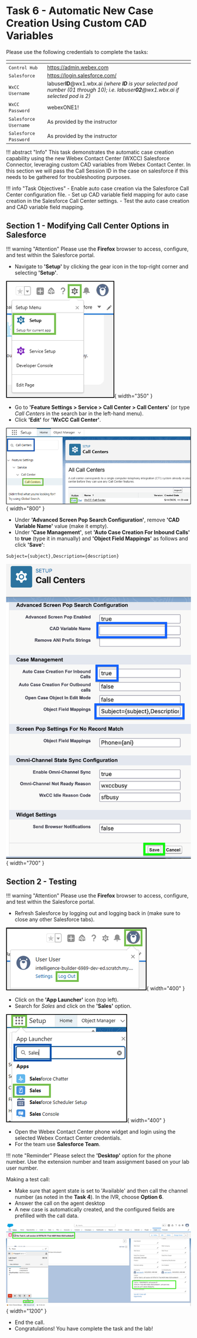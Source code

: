 # Task 6 - Automatic New Case Creation Using Custom CAD Variables


Please use the following credentials to complete the tasks:

| <!-- -->                  | <!-- -->         |
| ------------------------- | ---------------- |
| `Control Hub`             | <a href="https://admin.webex.com" target="_blank">https://admin.webex.com</a> |
| `Salesforce`   | <a href="https://login.salesforce.com" target="_blank">https://login.salesforce.com/</a> |
| `WxCC Username`       | labuser**ID**@wx1.wbx.ai     _(where **ID** is your selected pod number (01 through 10); i.e. labuser**02**@wx1.wbx.ai if selected pod is 2)_       |
| `WxCC Password`       | webexONE1!         |
| `Salesforce Username`       | As provided by the instructor       |
| `Salesforce Password`       | As provided by the instructor       |


!!! abstract "Info"
	This task demonstrates the automatic case creation capability using the new Webex Contact Center (WXCC) Salesforce Connector, leveraging custom CAD variables from Webex Contact Center.
    In this section we will pass the Call Session ID in the case on salesforce if this needs to be gathered for troubleshooting purposes. 

!!! info "Task Objectives"
	- Enable auto case creation via the Salesforce Call Center configuration file.
	- Set up CAD variable field mapping for auto case creation in the Salesforce Call Center settings.
 	- Test the auto case creation and CAD variable field mapping.

## **Section 1 - Modifying Call Center Options in Salesforce**

!!! warning "Attention"
	Please use the **Firefox** browser to access, configure, and test within the Salesforce portal.

- Navigate to **'Setup'** by clicking the gear icon in the top-right corner and selecting **'Setup'**.

![Nav](./assets/t2s1p1.png){ width="350" }

- Go to **'Feature Settings > Service > Call Center > Call Centers'** (or type _Call Centers_ in the search bar in the left-hand menu).
- Click **'Edit'** for **'WxCC Call Center'**.

![Nav](./assets/t2s3p1.png){ width="800" }

- Under **'Advanced Screen Pop Search Configuration'**, remove **'CAD Variable Name'** value (make it empty).
- Under **'Case Management'**, set **'Auto Case Creation For Inbound Calls'** to **true** (type it in manually) and **'Object Field Mappings'** as follows and click **'Save'**:
```cli
Subject={subject},Description={description}
``` 

![Nav](./assets/t5s1p3.png){ width="700" }


## **Section 2 - Testing**

!!! warning "Attention"
	Please use the **Firefox** browser to access, configure, and test within the Salesforce portal.

- Refresh Salesforce by logging out and logging back in (make sure to close any other Salesforce tabs).

![Nav](./assets/t2s4p1a.png){ width="400" }

- Click on the **'App Launcher'** icon (top left).
- Search for _Sales_ and click on the **'Sales'** option.

![Nav](./assets/t1s2p1.png){ width="400" }

- Open the Webex Contact Center phone widget and login using the selected Webex Contact Center credentials.
- For the team use **Salesforce Team**.

!!! note "Reminder" 
	Please select the **'Desktop'** option for the phone number. Use the extension number and team assignment based on your lab user number.


Making a test call:

- Make sure that agent state is set to 'Available' and then call the channel number (as noted in the **Task 4**). In the IVR, choose **Option 6**.
- Answer the call on the agent desktop
- A new case is automatically created, and the configured fields are prefilled with the call data.

![Nav](./assets/t5s2p3a.png){ width="1200" }

- End the call.
- Congratulations! You have complete the task and the lab!
